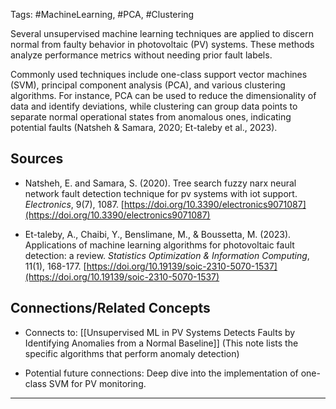 Tags: #MachineLearning, #PCA, #Clustering

Several unsupervised machine learning techniques are applied to discern normal from faulty behavior in photovoltaic (PV) systems. 
These methods analyze performance metrics without needing prior fault labels.

Commonly used techniques include one-class support vector machines (SVM), principal component analysis (PCA), and various clustering algorithms. 
For instance, PCA can be used to reduce the dimensionality of data and identify deviations, while clustering can group data points to separate normal operational states from anomalous ones, indicating potential faults (Natsheh & Samara, 2020; Et-taleby et al., 2023).

## Sources

- Natsheh, E. and Samara, S. (2020). Tree search fuzzy narx neural network fault detection technique for pv systems with iot support. _Electronics_, 9(7), 1087. [https://doi.org/10.3390/electronics9071087](https://doi.org/10.3390/electronics9071087)
    
- Et-taleby, A., Chaibi, Y., Benslimane, M., & Boussetta, M. (2023). Applications of machine learning algorithms for photovoltaic fault detection: a review. _Statistics Optimization & Information Computing_, 11(1), 168-177. [https://doi.org/10.19139/soic-2310-5070-1537](https://doi.org/10.19139/soic-2310-5070-1537)
    

## Connections/Related Concepts

- Connects to: [[Unsupervised ML in PV Systems Detects Faults by Identifying Anomalies from a Normal Baseline]] (This note lists the specific algorithms that perform anomaly detection)
    
- Potential future connections: Deep dive into the implementation of one-class SVM for PV monitoring.
    

---